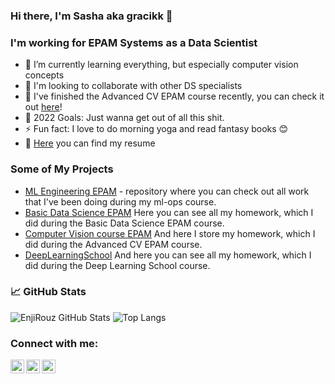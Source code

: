 ### Hi there, I'm Sasha aka gracikk 👋

### I'm working for EPAM Systems as a Data Scientist

- 🌱 I’m currently learning everything, but especially computer vision concepts
- :two_men_holding_hands: I'm looking to collaborate with other DS specialists
- 🔭 I've finished the Advanced CV EPAM course recently, you can check it out [here](https://github.com/gracikk-ds/cv-epam-course)!
- 🥅 2022 Goals: Just wanna get out of all this shit.
- ⚡ Fun fact: I love to do morning yoga and read fantasy books 😊
- :page_with_curl: [Here](https://github.com/gracikk-ds/cv) you can find my resume

### Some of My Projects
- [ML Engineering EPAM](https://github.com/gracikk-ds/ml-ops) - repository where you can check out all work that I've been doing during my ml-ops course.
- [Basic Data Science EPAM](https://github.com/gracikk-ds/basic_ds_epam) Here you can see all my homework, which I did during the Basic Data Science EPAM course.
- [Computer Vision course EPAM](https://github.com/gracikk-ds/cv-epam-course) And here I store my homework, which I did during the Advanced CV EPAM course.
- [DeepLearningSchool](https://github.com/gracikk-ds/DeepLearningSchool) And here you can see all my homework, which I did during the Deep Learning School course.  
  
### 📈 GitHub Stats

![EnjiRouz GitHub Stats](https://github-readme-stats.vercel.app/api?username=gracikk-ds&count_private=true&hide=contribs&show_icons=true&theme=radical)
![Top Langs](https://github-readme-stats.vercel.app/api/top-langs/?username=gracikk-ds&count_private=true&hide=tsql&langs_count=7&theme=radical&layout=compact)

### Connect with me:

[<img align="left" alt="gracikk | Telegram" width="22px" src="https://cdn.jsdelivr.net/npm/simple-icons@v3/icons/telegram.svg" />][telegram]
[<img align="left" alt="gracikk | Twitter" width="22px" src="https://cdn.jsdelivr.net/npm/simple-icons@v3/icons/twitter.svg" />][twitter]
[<img align="left" alt="gracikk | Instagram" width="22px" src="https://cdn.jsdelivr.net/npm/simple-icons@v3/icons/instagram.svg" />][instagram]  


[twitter]: https://twitter.com/gracikk
[instagram]: https://www.instagram.com/gracikk/
[telegram]: https://t.me/gracikk

